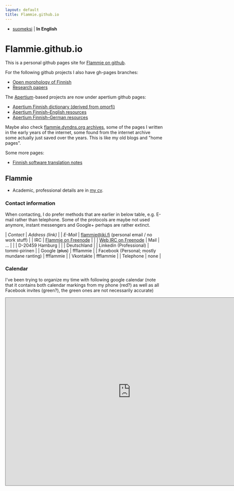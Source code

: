 ```yaml
---
layout: default
title: Flammie.github.io
---
```


* [suomeksi](indeksi.html) | **In English**

# Flammie.github.io

This is a personal github pages site for [Flammie on
github](https://github.com/flammie).

For the following github projects I also have gh-pages branches:

* [Open morphology of Finnish](omorfi/)
* [Research papers](purplemonkeydishwasher/)

The [Apertium](//apertium.github.io)-based projects are now under apertium
github pages:

* [Apertium Finnish dictionary (derived from omorfi)](//apertium.github.io/apertium-fin/)
* [Apertium Finnish–English resources](//apertium.github.io/apertium-fin-deu/)
* [Apertium Finnish–German resources](//apertium.github.io/apertium-fin-eng/)

Maybe also check [flammie.dyndns.org archives](archive/index.html), some of the
pages I written in the early years of the internet, some found from the internet
archive some actually just saved over the years. This is like my old blogs and
"home pages".

Some more pages:

* [Finnish software translation notes](finnish-translator-notes.html)


## Flammie

* Academic, professional details are in [my cv](purplemonkeydishwasher/cv.html).

### Contact information

When contacting, I do prefer methods that are earlier in below table, e.g.
E-mail rather than telephone. Some of the protocols are maybe not used anymore,
instant messengers and Google+ perhaps are rather extinct.

| *Contact* | *Address (link)* |
| *E-Mail* | flammie@iki.fi (personal email / no work stuff) |
| IRC | [Flammie on Freenode](irc://Freenode/Flammie?isnick) |
| | [Web IRC on Freenode](https://webchat.freenode.net)
| Mail | ... |
| | D-20459 Hamburg |
| | Deutschland |
| Linkedin (Professional) | tommi-pirinen |
| Google (~~plus~~) | ffflammie |
| Facebook (Personal; mostly mundane ranting) | ffflammie |
| Vkontakte | ffflammie |
| Telephone | none |

### Calendar

I've been trying to organize my time with following google calendar (note that
it contains both calendar markings from my phone (red?) as well as all Facebook
invites (green?), the green ones are not necessarily accurate)

<iframe src="https://www.google.com/calendar/embed?title=Main%20google%20calendar%20and%20Facebook%20invites&amp;showNav=0&amp;showDate=0&amp;showPrint=0&amp;showTabs=0&amp;height=600&amp;wkst=2&amp;bgcolor=%23FFFFFF&amp;src=ffflammie%40gmail.com&amp;color=%23691426&amp;src=qgt5sb2s9v7sirfcu5prf86h3q264o6g%40import.calendar.google.com&amp;color=%232F6309&amp;ctz=Europe%2FBerlin" style=" border:solid 1px #777 " width="800" height="600" frameborder="0" scrolling="no"></iframe>


<!-- vim: set ft=markdown -->

